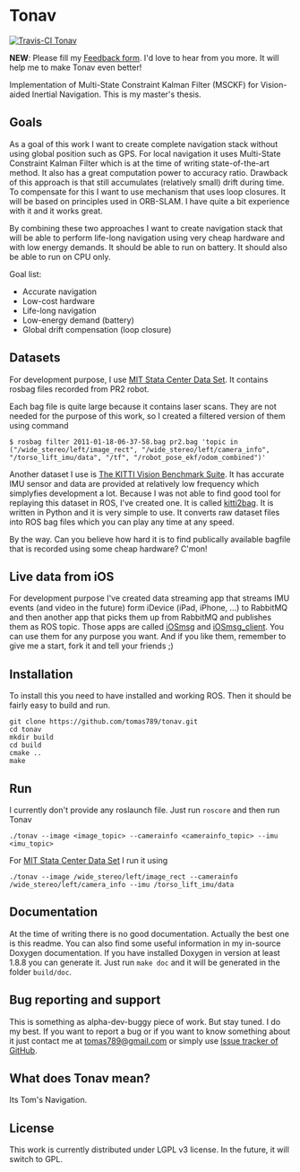 # Tonav

[![Travis-CI Tonav][2]][1]

  [1]: https://travis-ci.org/tomas789/tonav/branches
  [2]: https://travis-ci.org/tomas789/tonav.svg?branch=master (Travis-CI Tonav)

**NEW**: Please fill my [Feedback form](https://goo.gl/forms/UwnD81EACCACfEx43). I'd love to hear from you more. It will help me to make Tonav even better!

Implementation of Multi-State Constraint Kalman Filter (MSCKF) for Vision-aided Inertial Navigation. This is my master's thesis.

## Goals

As a goal of this work I want to create complete navigation stack without using global position such as GPS. For local navigation it uses Multi-State Constraint Kalman Filter which is at the time of writing state-of-the-art method. It also has a great computation power to accuracy ratio. Drawback of this approach is that still accumulates (relatively small) drift during time. To compensate for this I want to use mechanism that uses loop closures. It will be based on principles used in ORB-SLAM. I have quite a bit experience with it and it works great.

By combining these two approaches I want to create navigation stack that will be able to perform life-long navigation using very cheap hardware and with low energy demands. It should be able to run on battery. It should also be able to run on CPU only.

Goal list:
 - Accurate navigation
 - Low-cost hardware
 - Life-long navigation
 - Low-energy demand (battery)
 - Global drift compensation (loop closure)

## Datasets

For development purpose, I use [MIT Stata Center Data Set](http://projects.csail.mit.edu/stata/index.php). It contains rosbag files recorded from PR2 robot. 

Each bag file is quite large because it contains laser scans. They are not needed for the purpose of this work, so I created a filtered version of them using command 

`$ rosbag filter 2011-01-18-06-37-58.bag pr2.bag 'topic in ("/wide_stereo/left/image_rect", "/wide_stereo/left/camera_info", "/torso_lift_imu/data", "/tf", "/robot_pose_ekf/odom_combined")'`

Another dataset I use is [The KITTI Vision Benchmark Suite](http://www.cvlibs.net/datasets/kitti/). It has accurate IMU sensor and data are provided at relatively low frequency which simplyfies development a lot. Because I was not able to find good tool for replaying this dataset in ROS, I've created one. It is called [kitti2bag](https://github.com/tomas789/kitti2bag). It is written in Python and it is very simple to use. It converts raw dataset files into ROS bag files which you can play any time at any speed. 

By the way. Can you believe how hard it is to find publically available bagfile that is recorded using some cheap hardware? C'mon!

## Live data from iOS

For development purpose I've created data streaming app that streams IMU events (and video in the future) form iDevice (iPad, iPhone, ...) to RabbitMQ and then another app that picks them up from RabbitMQ and publishes them as ROS topic. Those apps are called [iOSmsg](https://github.com/tomas789/iOSmsg) and [iOSmsg_client](https://github.com/tomas789/iOSmsg_client). You can use them for any purpose you want. And if you like them, remember to give me a start, fork it and tell your friends ;)

## Installation

To install this you need to have installed and working ROS. Then it should be fairly easy to build and run.

```
git clone https://github.com/tomas789/tonav.git
cd tonav
mkdir build
cd build
cmake ..
make
```

## Run

I currently don't provide any roslaunch file. Just run `roscore` and then run Tonav

```
./tonav --image <image_topic> --camerainfo <camerainfo_topic> --imu <imu_topic>
```

For [MIT Stata Center Data Set](http://projects.csail.mit.edu/stata/index.php) I run it using

```
./tonav --image /wide_stereo/left/image_rect --camerainfo /wide_stereo/left/camera_info --imu /torso_lift_imu/data
```

## Documentation

At the time of writing there is no good documentation. Actually the best one is this readme. You can also find some useful information in my in-source Doxygen documentation. If you have installed Doxygen in version at least 1.8.8 you can generate it. Just run `make doc` and it will be generated in the folder `build/doc`.

## Bug reporting and support

This is something as alpha-dev-buggy piece of work. But stay tuned. I do my best. If you want to report a bug or if you want to know something about it just contact me at tomas789@gmail.com or simply use [Issue tracker of GitHub](https://github.com/tomas789/tonav/issues).

## What does Tonav mean?

Its Tom's Navigation.

## License

This work is currently distributed under LGPL v3 license. In the future, it will switch to GPL.
